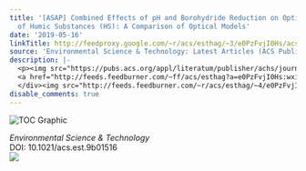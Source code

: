 ```yaml
---
title: '[ASAP] Combined Effects of pH and Borohydride Reduction on Optical Properties
  of Humic Substances (HS): A Comparison of Optical Models'
date: '2019-05-16'
linkTitle: http://feedproxy.google.com/~r/acs/esthag/~3/e0PzFvjI0Hs/acs.est.9b01516
source: 'Environmental Science & Technology: Latest Articles (ACS Publications)'
description: |-
  <p><img src="https://pubs.acs.org/appl/literatum/publisher/achs/journals/content/esthag/0/esthag.ahead-of-print/acs.est.9b01516/20190516/images/medium/es-2019-015165_0005.gif" alt="TOC Graphic"/></p><div><cite>Environmental Science & Technology</cite></div><div>DOI: 10.1021/acs.est.9b01516</div><div class="feedflare">
  <a href="http://feeds.feedburner.com/~ff/acs/esthag?a=e0PzFvjI0Hs:wxi_jj_C7Qo:yIl2AUoC8zA"><img src="http://feeds.feedburner.com/~ff/acs/esthag?d=yIl2AUoC8zA" border="0"></img></a>
  </div><img src="http://feeds.feedburner.com/~r/acs/esthag/~4/e0PzFvjI0Hs" height="1" width="1" ...
disable_comments: true
---
```

<p><img src="https://pubs.acs.org/appl/literatum/publisher/achs/journals/content/esthag/0/esthag.ahead-of-print/acs.est.9b01516/20190516/images/medium/es-2019-015165_0005.gif" alt="TOC Graphic"/></p><div><cite>Environmental Science & Technology</cite></div><div>DOI: 10.1021/acs.est.9b01516</div><div class="feedflare">
<a href="http://feeds.feedburner.com/~ff/acs/esthag?a=e0PzFvjI0Hs:wxi_jj_C7Qo:yIl2AUoC8zA"><img src="http://feeds.feedburner.com/~ff/acs/esthag?d=yIl2AUoC8zA" border="0"></img></a>
</div><img src="http://feeds.feedburner.com/~r/acs/esthag/~4/e0PzFvjI0Hs" height="1" width="1" ...